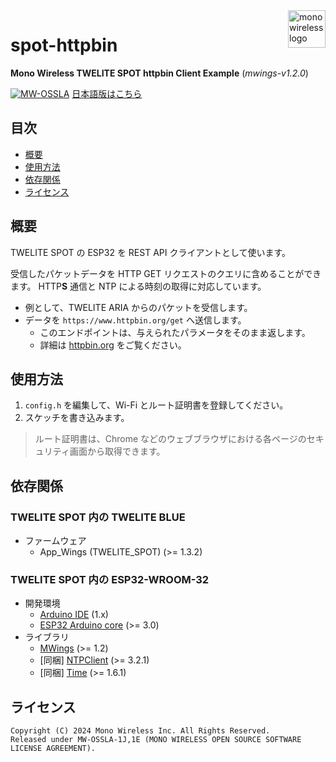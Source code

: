 <a href="https://mono-wireless.com/jp/index.html">
    <img src="https://mono-wireless.com/common/images/logo/logo-land.svg" alt="mono wireless logo" title="MONO WIRELESS" align="right" height="60" />
</a>

# spot-httpbin

**Mono Wireless TWELITE SPOT httpbin Client Example**
(*mwings-v1.2.0*)

[![MW-OSSLA](https://img.shields.io/badge/License-MW--OSSLA-e4007f)](LICENSE.md)
[日本語版はこちら](README_J.md)

## 目次

- [概要](#概要)
- [使用方法](#使用方法)
- [依存関係](#依存関係)
- [ライセンス](#ライセンス)

## 概要

TWELITE SPOT の ESP32 を REST API クライアントとして使います。

受信したパケットデータを HTTP GET リクエストのクエリに含めることができます。
HTTP**S** 通信と NTP による時刻の取得に対応しています。

- 例として、TWELITE ARIA からのパケットを受信します。
- データを `https://www.httpbin.org/get` へ送信します。
  - このエンドポイントは、与えられたパラメータをそのまま返します。
  - 詳細は [httpbin.org](https://www.httpbin.org) をご覧ください。

## 使用方法

1. `config.h` を編集して、Wi-Fi とルート証明書を登録してください。
2. スケッチを書き込みます。

> ルート証明書は、Chrome などのウェブブラウザにおける各ページのセキュリティ画面から取得できます。

## 依存関係

### TWELITE SPOT 内の TWELITE BLUE

- ファームウェア
  - App_Wings (TWELITE_SPOT) (>= 1.3.2)

### TWELITE SPOT 内の ESP32-WROOM-32

- 開発環境
  - [Arduino IDE](https://github.com/arduino/Arduino) (1.x)
  - [ESP32 Arduino core](https://github.com/espressif/arduino-esp32) (>= 3.0)
- ライブラリ
  - [MWings](https://github.com/monowireless/mwings_arduino) (>= 1.2)
  - [同梱] [NTPClient](https://github.com/arduino-libraries/NTPClient) (>= 3.2.1)
  - [同梱] [Time](https://github.com/PaulStoffregen/Time) (>= 1.6.1)

## ライセンス

``` plain
Copyright (C) 2024 Mono Wireless Inc. All Rights Reserved.
Released under MW-OSSLA-1J,1E (MONO WIRELESS OPEN SOURCE SOFTWARE LICENSE AGREEMENT).
```
